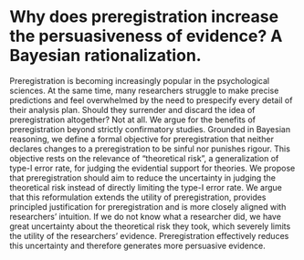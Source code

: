 
<!-- README.md is generated from README.Rmd. Please edit that file -->

# Why does preregistration increase the persuasiveness of evidence? A Bayesian rationalization.

Preregistration is becoming increasingly popular in the psychological
sciences. At the same time, many researchers struggle to make precise
predictions and feel overwhelmed by the need to prespecify every detail
of their analysis plan. Should they surrender and discard the idea of
preregistration altogether? Not at all. We argue for the benefits of
preregistration beyond strictly confirmatory studies. Grounded in
Bayesian reasoning, we define a formal objective for preregistration
that neither declares changes to a preregistration to be sinful nor
punishes rigour. This objective rests on the relevance of “theoretical
risk”, a generalization of type-I error rate, for judging the evidential
support for theories. We propose that preregistration should aim to
reduce the uncertainty in judging the theoretical risk instead of
directly limiting the type-I error rate. We argue that this
reformulation extends the utility of preregistration, provides
principled justification for preregistration and is more closely aligned
with researchers’ intuition. If we do not know what a researcher did, we
have great uncertainty about the theoretical risk they took, which
severely limits the utility of the researchers’ evidence.
Preregistration effectively reduces this uncertainty and therefore
generates more persuasive evidence.
